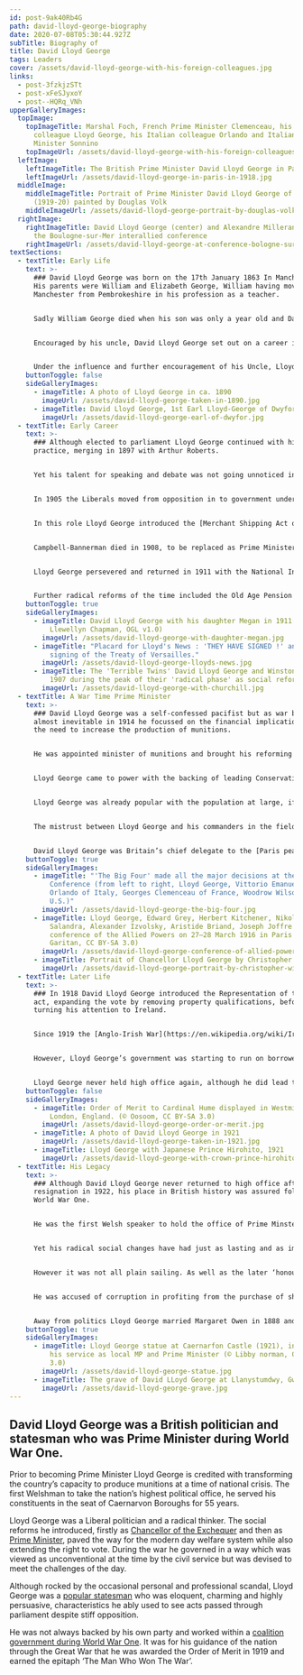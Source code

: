 ```yaml
---
id: post-9ak40Rb4G
path: david-lloyd-george-biography
date: 2020-07-08T05:30:44.927Z
subTitle: Biography of
title: David Lloyd George
tags: Leaders
cover: /assets/david-lloyd-george-with-his-foreign-colleagues.jpg
links:
  - post-3fzkjzSTt
  - post-xFeSJyxoY
  - post--HQRq_VNh
upperGalleryImages:
  topImage:
    topImageTitle: Marshal Foch, French Prime Minister Clemenceau, his British
      colleague Lloyd George, his Italian colleague Orlando and Italian Foreign
      Minister Sonnino
    topImageUrl: /assets/david-lloyd-george-with-his-foreign-colleagues.jpg
  leftImage:
    leftImageTitle: The British Prime Minister David Lloyd George in Paris in 1918
    leftImageUrl: /assets/david-lloyd-george-in-paris-in-1918.jpg
  middleImage:
    middleImageTitle: Portrait of Prime Minister David Lloyd George of Great Britain
      (1919-20) painted by Douglas Volk
    middleImageUrl: /assets/david-lloyd-george-portrait-by-douglas-volk.jpg
  rightImage:
    rightImageTitle: David Lloyd George (center) and Alexandre Millerand (left) at
      the Boulogne-sur-Mer interallied conference
    rightImageUrl: /assets/david-lloyd-george-at-conference-bologne-sur-mer.jpg
textSections:
  - textTitle: Early Life
    text: >-
      ### David Lloyd George was born on the 17th January 1863 In Manchester.
      His parents were William and Elizabeth George, William having moved to
      Manchester from Pembrokeshire in his profession as a teacher.


      Sadly William George died when his son was only a year old and David Lloyd George’s mother took the family to live with her brother Richard Lloyd in Caernarvonshire, having been left in a state of poverty. Richard was a big influence on the young David, helping to oversee his education and although born David George, the future Prime Minister would add his uncle’s surname of Lloyd to his own.


      Encouraged by his uncle, David Lloyd George set out on a career in law at the age of 14, becoming articled in 1879 to a firm of solicitors in Porthmadoc. In 1884 David Lloyd George passed his final examinations and the following year he set up his own law practice from his Uncle’s house.


      Under the influence and further encouragement of his Uncle, Lloyd George was also developing an interest in politics and campaigned for the Liberal party in the 1885 election. Five years later in 1890 Lloyd George stood himself at a by-election for the Caernarvon Boroughs seat, where he won by a small margin to take his place in Parliament.
    buttonToggle: false
    sideGalleryImages:
      - imageTitle: A photo of Lloyd George in ca. 1890
        imageUrl: /assets/david-lloyd-george-taken-in-1890.jpg
      - imageTitle: David Lloyd George, 1st Earl Lloyd-George of Dwyfor taken in 1909
        imageUrl: /assets/david-lloyd-george-earl-of-dwyfor.jpg
  - textTitle: Early Career
    text: >-
      ### Although elected to parliament Lloyd George continued with his law
      practice, merging in 1897 with Arthur Roberts.


      Yet his talent for speaking and debate was not going unnoticed in Westminster, where he became a prominent member of the more radical side of the opposition Liberal party. He was not afraid to speak up for what he believed in and was vocal in his opposition to the war in South Africa in 1901.


      In 1905 the Liberals moved from opposition in to government under the Premiership of [Sir Henry Campbell-Bannerman](https://en.wikipedia.org/wiki/Henry_Campbell-Bannerman) and Lloyd George received his first cabinet post as President of the Board of Trade.


      In this role Lloyd George introduced the [Merchant Shipping Act of 1906](https://en.wikipedia.org/wiki/Merchant_Shipping_Act_1906) which improved food standards and accommodation through regulation for seamen. On the flip side Lloyd George also raised the Plimsoll Line which endangered lives by allowing new cargo vessels to increase capacity by 5%.


      Campbell-Bannerman died in 1908, to be replaced as Prime Minister by H.H. Asquith, with Lloyd George appointed Chancellor of the Exchequer. A year later he produced the ‘people’s budget’ which provided for social insurance, but it was rejected by the House of Lords.


      Lloyd George persevered and returned in 1911 with the National Insurance Act, introducing contributory schemes of health and unemployment insurance based on similar schemes he had seen while on a visit to Germany. It was not a universally popular scheme, but Lloyd George was a skilled parliamentarian who saw his act passed and with it the early foundations for the welfare state were laid.


      Further radical reforms of the time included the Old Age Pension Act as Lloyd George looked to improve the lot of the poor who were too old to work.
    buttonToggle: true
    sideGalleryImages:
      - imageTitle: David Lloyd George with his daughter Megan in 1911 (© Albert Henry
          Llewellyn Chapman, OGL v1.0)
        imageUrl: /assets/david-lloyd-george-with-daughter-megan.jpg
      - imageTitle: "Placard for Lloyd's News : 'THEY HAVE SIGNED !' announcing the
          signing of the Treaty of Versailles."
        imageUrl: /assets/david-lloyd-george-lloyds-news.jpg
      - imageTitle: The 'Terrible Twins' David Lloyd George and Winston Churchill in
          1907 during the peak of their 'radical phase' as social reformers.
        imageUrl: /assets/david-lloyd-george-with-churchill.jpg
  - textTitle: A War Time Prime Minister
    text: >-
      ### David Lloyd George was a self-confessed pacifist but as war became
      almost inevitable in 1914 he focussed on the financial implications and
      the need to increase the production of munitions.


      He was appointed minister of munitions and brought his reforming zeal to the problem at hand. By utilising help from big business and organised labour Lloyd George proved a huge success at his ministry and greatly contributed to eventual victory. In 1916 he was appointed secretary of war before replacing [Asquith as Prime minister](https://en.wikipedia.org/wiki/H._H._Asquith) in December of that year.


      Lloyd George came to power with the backing of leading Conservatives, with many of the main players in his own party having resigned with Asquith. He quickly trimmed the War Cabinet to 5 people under his chairmanship from the previous 23 in order to stop lengthy discussions and to make quicker decisions.


      Lloyd George was already popular with the population at large, if not the generals with whom he often disagreed with on tactics. In 1917 Lloyd George persuaded a reluctant Admiralty to employ a convoy system to help protect shipping which was bringing food in to the country, combatting the enemy submarines threatening to starve the country out of the war.


      The mistrust between Lloyd George and his commanders in the field remained, but in 1918 after the Germans nearly pushed through a successful offensive a unified allied command was formed under Marshal Ferdinand Foch. The tide of the war was soon to turn and an exhausted and defeated German army were forced to agree to the armistice in November.


      David Lloyd George was Britain’s chief delegate to the [Paris peace conference](https://en.wikipedia.org/wiki/Paris_Peace_Conference,_1919%E2%80%931920) which oversaw the drafting of the Versailles Treaty. Not surprisingly he won a huge majority at the 1918 general election, though still as head of a coalition with his Conservative partners.
    buttonToggle: true
    sideGalleryImages:
      - imageTitle: "'The Big Four' made all the major decisions at the Paris Peace
          Conference (from left to right, Lloyd George, Vittorio Emanuele
          Orlando of Italy, Georges Clemenceau of France, Woodrow Wilson of the
          U.S.)"
        imageUrl: /assets/david-lloyd-george-the-big-four.jpg
      - imageTitle: Lloyd George, Edward Grey, Herbert Kitchener, Nikola Pašić, Antonio
          Salandra, Alexander Izvolsky, Aristide Briand, Joseph Joffre at a
          conference of the Allied Powers on 27–28 March 1916 in Paris (©
          Garitan, CC BY-SA 3.0)
        imageUrl: /assets/david-lloyd-george-conference-of-allied-powers-in-paris.jpg
      - imageTitle: Portrait of Chancellor Lloyd George by Christopher Williams (1911)
        imageUrl: /assets/david-lloyd-george-portrait-by-christopher-williams.jpg
  - textTitle: Later Life
    text: >-
      ### In 1918 David Lloyd George introduced the Representation of the People
      act, expanding the vote by removing property qualifications, before
      turning his attention to Ireland.


      Since 1919 the [Anglo-Irish War](https://en.wikipedia.org/wiki/Irish_War_of_Independence) had been raging and the decision was taken to reverse a policy of repression and seek a truce. This led to the Anglo-Irish Treaty of 1921 and the creation of the Irish Free State.


      However, Lloyd George’s government was starting to run on borrowed time after an ‘honours for sale’ scandal added to increasing criticism of his foreign policy. This came to a head in the Canak incident when the Conservatives in the coalition did not agree with the position taken by Lloyd George which threatened to take Britain to war with Turkey over an area in the allied occupied territories of that country. When in October 1922 the Conservative party voted to fight the next election independently and not as a coalition, David Lloyd George resigned.


      Lloyd George never held high office again, although he did lead the Liberal party between 1926 and 1931. He continued to champion progressive causes and was offered a war cabinet post by [Winston Churchill](/winston-churchill-biography) in 1940, which he declined due to ill health. He took up a position in the House of Lords as Earl Lloyd-George of Dwyfor, but he died not long after on the 26th March 1945, a couple of months short of seeing the second world war end in Europe.
    buttonToggle: false
    sideGalleryImages:
      - imageTitle: Order of Merit to Cardinal Hume displayed in Westminster Cathedral,
          London, England. (© Oosoom, CC BY-SA 3.0)
        imageUrl: /assets/david-lloyd-george-order-or-merit.jpg
      - imageTitle: A photo of David Lloyd George in 1921
        imageUrl: /assets/david-lloyd-george-taken-in-1921.jpg
      - imageTitle: Lloyd George with Japanese Prince Hirohito, 1921
        imageUrl: /assets/david-lloyd-george-with-crown-prince-hirohito-in-1921.jpg
  - textTitle: His Legacy
    text: >-
      ### Although David Lloyd George never returned to high office after his
      resignation in 1922, his place in British history was assured following
      World War One.


      He was the first Welsh speaker to hold the office of Prime Minster and the last to date to represent the Liberal party.


      Yet his radical social changes have had just as lasting and as important an impact on Britain, including an act which allowed women to sit in the House of Commons. His raft of measures, combined with his leadership in the war, makes Lloyd George one of the most significant public figures of the 20th century.


      However it was not all plain sailing. As well as the later ‘honours for cash scandal’, Lloyd George’s political career nearly came crashing down two years before the outbreak of the first world war.


      He was accused of corruption in profiting from the purchase of shares while aware a government contract was going to be awarded to the [Marconi Company](https://en.wikipedia.org/wiki/Marconi_Company) to build wireless communication stations. He was ultimately cleared of the charge of corruption, although the parliamentary enquiry did find he had profited from his dealings.


      Away from politics Lloyd George married Margaret Owen in 1888 and they had five children. He would suffer immense personal tragedy in 1907 with the death of his daughter Mair, aged just 17 years old. His wife Margaret died in 1941 but in 1943 Lloyd George married Frances Stevenson who had become his private secretary when he was appointed Chancellor of the Exchequer.
    buttonToggle: true
    sideGalleryImages:
      - imageTitle: Lloyd George statue at Caernarfon Castle (1921), in recognition of
          his service as local MP and Prime Minister (© Libby norman, CC BY-SA
          3.0)
        imageUrl: /assets/david-lloyd-george-statue.jpg
      - imageTitle: The grave of David LLoyd George at Llanystumdwy, Gwynedd in Wales
        imageUrl: /assets/david-lloyd-george-grave.jpg
---
```

## David Lloyd George was a British politician and statesman who was Prime Minister during World War One.

Prior to becoming Prime Minister Lloyd George is credited with transforming the country’s capacity to produce munitions at a time of national crisis. The first Welshman to take the nation’s highest political office, he served his constituents in the seat of Caernarvon Boroughs for 55 years.

Lloyd George was a Liberal politician and a radical thinker. The social reforms he introduced, firstly as [Chancellor of the Exchequer](/david-lloyd-george-biography#2) and then as [Prime Minister](/david-lloyd-george-biography#3), paved the way for the modern day welfare system while also extending the right to vote. During the war he governed in a way which was viewed as unconventional at the time by the civil service but was devised to meet the challenges of the day.

Although rocked by the occasional personal and professional scandal, Lloyd George was a [popular statesman](/david-lloyd-george-biography#5) who was eloquent, charming and highly persuasive, characteristics he ably used to see acts passed through parliament despite stiff opposition.

He was not always backed by his own party and worked within a [coalition government during World War One](/david-lloyd-george-biography#3). It was for his guidance of the nation through the Great War that he was awarded the Order of Merit in 1919 and earned the epitaph ‘The Man Who Won The War’.